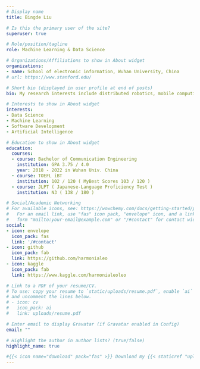 ```yaml
---
# Display name
title: Bingde Liu

# Is this the primary user of the site?
superuser: true

# Role/position/tagline
role: Machine Learning & Data Science

# Organizations/Affiliations to show in About widget
organizations:
- name: School of electronic information, Wuhan University, China
# url: https://www.stanford.edu/

# Short bio (displayed in user profile at end of posts)
bio: My research interests include distributed robotics, mobile computing and programmable matter.

# Interests to show in About widget
interests:
- Data Science
- Machine Learning
- Software Development
- Artificial Intelligence

# Education to show in About widget
education:
  courses:
  - course: Bachelor of Communication Engineering
    institution: GPA 3.75 / 4.0 
    year: 2018 - 2022 in Wuhan Univ. China
  - course: TOEFL iBT
    institution: 102 / 120 ( MyBest Scores 103 / 120 )
  - course: JLPT ( Japanese-Language Proficiency Test )
    institution: N3 ( 138 / 180 )

# Social/Academic Networking
# For available icons, see: https://wowchemy.com/docs/getting-started/page-builder/#icons
#   For an email link, use "fas" icon pack, "envelope" icon, and a link in the
#   form "mailto:your-email@example.com" or "/#contact" for contact widget.
social:
- icon: envelope
  icon_pack: fas
  link: '/#contact'
- icon: github
  icon_pack: fab
  link: https://github.com/harmonialeo
- icon: kaggle
  icon_pack: fab
  link: https://www.kaggle.com/harmonialeoleo

# Link to a PDF of your resume/CV.
# To use: copy your resume to `static/uploads/resume.pdf`, enable `ai` icons in `params.toml`, 
# and uncomment the lines below.
# - icon: cv
#   icon_pack: ai
#   link: uploads/resume.pdf

# Enter email to display Gravatar (if Gravatar enabled in Config)
email: ""

# Highlight the author in author lists? (true/false)
highlight_name: true

#{{< icon name="download" pack="fas" >}} Download my {{< staticref "uploads/demo_resume.pdf" "newtab" >}}resumé{{< /staticref >}}.
---
```




